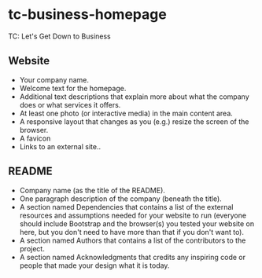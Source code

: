 # tc-business-homepage
TC: Let's Get Down to Business

## Website
* Your company name.
* Welcome text for the homepage.
* Additional text descriptions that explain more about what the company does or what services it offers.
* At least one photo (or interactive media) in the main content area.
* A responsive layout that changes as you (e.g.) resize the screen of the browser.
* A favicon
* Links to an external site..

## README
* Company name (as the title of the README).
* One paragraph description of the company (beneath the title).
* A section named Dependencies that contains a list of the external resources and assumptions needed for your website to run (everyone should include Bootstrap and the browser(s) you tested your website on here, but you don't need to have more than that if you don't want to).
* A section named Authors that contains a list of the contributors to the project.
* A section named Acknowledgments that credits any inspiring code or people that made your design what it is today.

